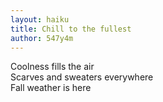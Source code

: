 ```yaml
---
layout: haiku
title: Chill to the fullest
author: 547y4m
---
```


Coolness fills the air<br>
Scarves and sweaters everywhere<br>
Fall weather is here<br>
